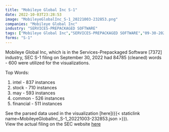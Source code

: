```yaml
---
title: "Mobileye Global Inc S-1"
date: 2022-10-03T23:28:53
image: "MobileyeGlobalInc_S-1_20221003-232853.png"
companies: "Mobileye Global Inc"
industry: "SERVICES-PREPACKAGED SOFTWARE"
tags: ["Mobileye Global Inc","SERVICES-PREPACKAGED SOFTWARE","09-30-2022","S-1"]
forms: "S-1"
---
```

Mobileye Global Inc, which is in the Services-Prepackaged Software [7372] industry, SEC S-1 filing on September 30, 2022 had 84785 (cleaned) words - 600 were utilized for the visualizations.

Top Words:
1. intel - 837 instances
2. stock - 710 instances
3. may - 593 instances
4. common - 526 instances
5. financial - 511 instances


See the parsed data used in the visualization [here]({{< staticlink name=MobileyeGlobalInc_S-1_20221003-232853.json >}}).  
View the actual filing on the SEC website [here](https://www.sec.gov/Archives/edgar/data/1910139/0001104659-22-104640.txt)